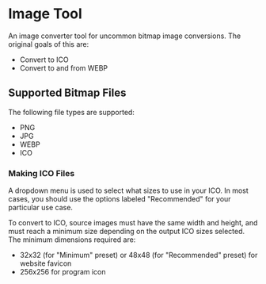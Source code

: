 # Image Tool

An image converter tool for uncommon bitmap image conversions. The original goals of this are:

- Convert to ICO
- Convert to and from WEBP

## Supported Bitmap Files

The following file types are supported:

- PNG
- JPG
- WEBP
- ICO

### Making ICO Files

A dropdown menu is used to select what sizes to use in your ICO. In most cases, you should use the options labeled "Recommended" for your particular use case.

To convert to ICO, source images must have the same width and height, and must reach a minimum size depending on the output ICO sizes selected. The minimum dimensions required are:

- 32x32 (for "Minimum" preset) or 48x48 (for "Recommended" preset) for website favicon
- 256x256 for program icon
